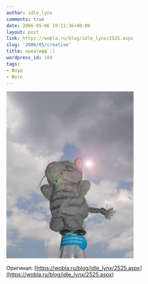 ```yaml
---
author: idle_lynx
comments: true
date: 2006-05-06 19:11:36+00:00
layout: post
link: https://wobla.ru/blog/idle_lynx/2525.aspx
slug: '2006/05/creative'
title: креатифф :)
wordpress_id: 184
tags:
- Флуд
- Фото
---
```


![silly](images/2007/05/2e715421-af9f-473b-8e95-d6abce075778.jpg)

Оригинал: [https://wobla.ru/blog/idle_lynx/2525.aspx](https://wobla.ru/blog/idle_lynx/2525.aspx)
